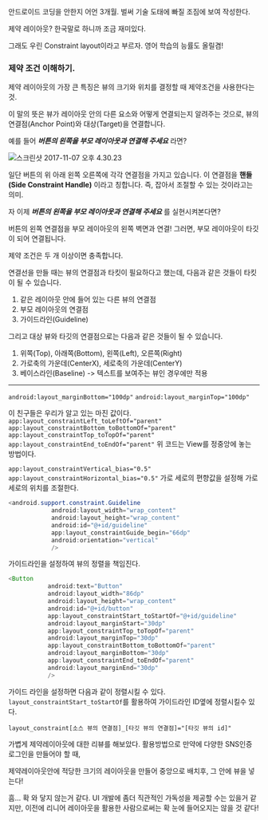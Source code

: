  안드로이드 코딩을 안한지 어언 3개월.
 벌써 기술 도태에 빠질 조짐에 보여 작성한다.

 제약 레이아웃? 한국말로 하니까 조금 재미있다.

 그래도 우린 Constraint layout이라고 부르자. 영어 학습의 능률도 올릴겸!

 ### 제약 조건 이해하기.

제약 레이아웃의 가장 큰 특징은 뷰의 크기와 위치를 결정할 때 제약조건을 사용한다는 것.

이 말의 뜻은 뷰가 레이아웃 안의 다른 요소와 어떻게 연결되는지 알려주는 것으로, 뷰의 연결점(Anchor Point)와 대상(Target)을 연결합니다.

예를 들어 ***버튼의 왼쪽을 부모 레이아웃과 연결해 주세요*** 라면?

![스크린샷 2017-11-07 오후 4.30.23](https://i.imgur.com/ZpudRSE.png)

일단 버튼의 위 아래 왼쪽 오른쪽에 각각 연결점을 가지고 있습니다. 이 연결점을 **핸들(Side Constraint Handle)** 이라고 칭합니다. 즉, 잡아서 조절할 수 있는 것이라고는 의미.

자 이제 ***버튼의 왼쪽을 부모 레이아웃과 연결해 주세요*** 를 실현시켜본다면?

버튼의 왼쪽 연결점을 부모 레이아웃의 왼쪽 벽면과 연결! 그러면, 부모 레이아웃이 타깃이 되어 연결됩니다.

제약 조건은 두 개 이상이면 충족합니다.

연결선을 만들 때는 뷰의 연결점과 타킷이 필요하다고 했는데, 다음과 같은 것들이 타킷이 될 수 있습니다.
1. 같은 레이아웃 안에 들어 있는 다른 뷰의 연결점
2. 부모 레이아웃의 연결점
3. 가이드라인(Guideline)

 그리고 대상 뷰와 타깃의 연결점으로는 다음과 같은 것들이 될 수 있습니다.
1. 위쪽(Top), 아래쪽(Bottom), 왼쪽(Left), 오른쪽(Right)
2. 가로축의 가운데(CenterX), 세로축의 가운데(CenterY)
3. 베이스라인(Baseline) -> 텍스트를 보여주는 뷰인 경우에만 적용

----
`android:layout_marginBottom="100dp"`
`android:layout_marginTop="100dp"`

이 친구들은 우리가 알고 있는 마진 값이다.
`app:layout_constraintLeft_toLeftOf="parent"`
`app:layout_constraintBottom_toBottomOf="parent"`
`app:layout_constraintTop_toTopOf="parent"`
`app:layout_constraintEnd_toEndOf="parent"`
 위 코드는 View를 정중앙에 놓는 방법이다.

`app:layout_constraintVertical_bias="0.5"`
`app:layout_constraintHorizontal_bias="0.5"`
가로 세로의 편향값을 설정해 가로 세로의 위치를 조절한다.

```java
<android.support.constraint.Guideline
            android:layout_width="wrap_content"
            android:layout_height="wrap_content"
            android:id="@+id/guideline"
            app:layout_constraintGuide_begin="66dp"
            android:orientation="vertical"
            />
```
 가이드라인을 설정하여 뷰의 정렬을 책임진다.
 ```java
 <Button
            android:text="Button"
            android:layout_width="86dp"
            android:layout_height="wrap_content"
            android:id="@+id/button"
            app:layout_constraintStart_toStartOf="@+id/guideline"
            android:layout_marginStart="30dp"
            app:layout_constraintTop_toTopOf="parent"
            android:layout_marginTop="30dp"
            app:layout_constraintBottom_toBottomOf="parent"
            android:layout_marginBottom="30dp"
            app:layout_constraintEnd_toEndOf="parent"
            android:layout_marginEnd="30dp"
            />
 ```
 가이드 라인을 설정하면 다음과 같이 정렬시킬 수 있다.
 `layout_constraintStart_toStartOf`를 활용하여 가이드라인 ID옆에 정렬시킬수 있다.

`layout_constraint[소스 뷰의 연결점]_[타깃 뷰의 연결점]="[타깃 뷰의 id]"`

 가볍게 제약레이아웃에 대한 리뷰를 해보았다.
 활용방법으로 만약에 다양한 SNS인증 로그인을 만들어야 할 때,

 제약레이아웃안에 적당한 크기의 레이아웃을 만들어 중앙으로 배치후, 그 안에 뷰을 넣는다!

 흠... 확 와 닿지 않는거 같다. UI 개발에 좀더 직관적인 가독성을 제공할 수는 있을거 같지만, 이전에 리니어 레이아웃을 활용한 사람으로써는 확 눈에 들어오지는 않을 것 같다!
